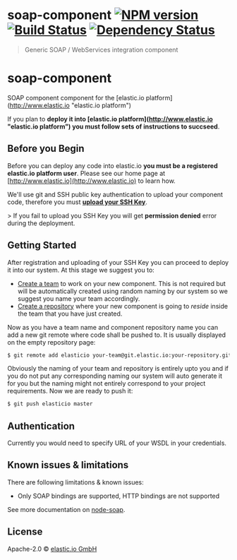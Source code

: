 # soap-component [![NPM version][npm-image]][npm-url] [![Build Status][travis-image]][travis-url] [![Dependency Status][daviddm-image]][daviddm-url]
> Generic SOAP / WebServices integration component

# soap-component
SOAP component component for the [elastic.io platform](http://www.elastic.io &#34;elastic.io platform&#34;)

If you plan to **deploy it into [elastic.io platform](http://www.elastic.io &#34;elastic.io platform&#34;) you must follow sets of instructions to succseed**. 

## Before you Begin

Before you can deploy any code into elastic.io **you must be a registered elastic.io platform user**. Please see our home page at [http://www.elastic.io](http://www.elastic.io) to learn how. 

We&#39;ll use git and SSH public key authentication to upload your component code, therefore you must **[upload your SSH Key](http://docs.elastic.io/docs/ssh-key)**. 

&gt; If you fail to upload you SSH Key you will get **permission denied** error during the deployment.

## Getting Started

After registration and uploading of your SSH Key you can proceed to deploy it into our system. At this stage we suggest you to:
* [Create a team](http://docs.elastic.io/docs/teams) to work on your new component. This is not required but will be automatically created using random naming by our system so we suggest you name your team accordingly.
* [Create a repository](http://docs.elastic.io/docs/component-repositories) where your new component is going to *reside* inside the team that you have just created.

Now as you have a team name and component repository name you can add a new git remote where code shall be pushed to. It is usually displayed on the empty repository page:

```bash
$ git remote add elasticio your-team@git.elastic.io:your-repository.git
```

Obviously the naming of your team and repository is entirely upto you and if you do not put any corresponding naming our system will auto generate it for you but the naming might not entirely correspond to your project requirements.
Now we are ready to push it:

```bash
$ git push elasticio master
```

## Authentication

Currently you would need to specify URL of your WSDL in your credentials.
 
## Known issues & limitations

There are following limitations & known issues:
* Only SOAP bindings are supported, HTTP bindings are not supported

See more documentation on [node-soap](https://github.com/vpulim/node-soap).


## License

Apache-2.0 © [elastic.io GmbH](https://elastic.io)


[npm-image]: https://badge.fury.io/js/soap-component.svg
[npm-url]: https://npmjs.org/package/soap-component
[travis-image]: https://travis-ci.org/elasticio/soap-component.svg?branch=master
[travis-url]: https://travis-ci.org/elasticio/soap-component
[daviddm-image]: https://david-dm.org/elasticio/soap-component.svg?theme=shields.io
[daviddm-url]: https://david-dm.org/elasticio/soap-component
